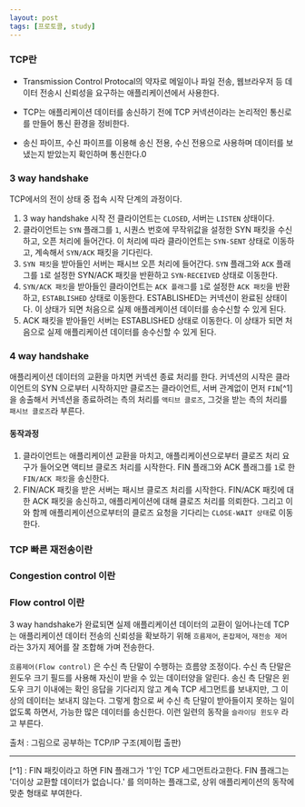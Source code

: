 ```yaml
---
layout: post
tags: [프로토콜, study]
---
```


### TCP란

- Transmission Control Protocal의 약자로 메일이나 파일 전송, 웹브라우저 등 데이터 전송시 신뢰성을 요구하는 애플리케이션에서 사용한다. 

- TCP는 애플리케이션 데이터를 송신하기 전에 TCP 커넥션이라는 논리적인 통신로를 만들어 통신 환경을 정비한다.

- 송신 파이프, 수신 파이프를 이용해 송신 전용, 수신 전용으로 사용하며 데이터를 보냈는지 받았는지 확인하며 통신한다.0


### 3 way handshake

TCP에서의 전이 상태 중 접속 시작 단계의 과정이다. 

1. 3 way handshake 시작 전 클라이언트는 `CLOSED`, 서버는 `LISTEN` 상태이다.
2. 클라이언트는 `SYN` 플래그를 `1`, 시퀀스 번호에 무작위값을 설정한 SYN 패킷을 수신하고, 오픈 처리에 들어간다. 이 처리에 따라 클라이언트는 `SYN-SENT` 상태로 이동하고, 계속해서 `SYN/ACK` 패킷을 기다린다.
3. `SYN 패킷`을 받아들인 서버는 패시브 오픈 처리에 들어간다. `SYN` 플래그와 `ACK` 플래그를 `1`로 설정한 SYN/ACK 패킷을 반환하고 `SYN-RECEIVED` 상태로 이동한다.
4. `SYN/ACK 패킷`을 받아들인 클라이언트는 `ACK 플래그`를 `1`로 설정한 `ACK 패킷`을 반환하고, `ESTABLISHED` 상태로 이동한다. ESTABLISHED는 커넥션이 완료된 상태이다. 이 상태가 되면 처음으로 실제 애플레케이션 데이터를 송수신할 수 있게 된다.
5. ACK 패킷을 받아들인 서버는 ESTABLISHED 상태로 이동한다. 이 상태가 되면 처음으로 실제 애플리케이션 데이터를 송수신할 수 있게 된다.

### 4 way handshake

애플리케이션 데이터의 교환을 마치면 커넥션 종료 처리를 한다. 커넥션의 시작은 클라이언트의 SYN 으로부터 시작하지만 클로즈는 클라이언트, 서버 관계없이 먼저 `FIN`[^1] 을 송출해서 커넥션을 종료하려는 측의 처리를 `액티브 클로즈`, 그것을 받는 측의 처리를 `패시브 클로즈`라 부른다.

#### 동작과정

1. 클라이언트는 애플리케이션 교환을 마치고, 애플리케이션으로부터 클로즈 처리 요구가 들어오면 액티브 클로즈 처리를 시작한다. FIN 플래그와 ACK 플래그를 `1`로 한 `FIN/ACK 패킷`을 송신한다. 
2. FIN/ACK 패킷을 받은 서버는 패시브 클로즈 처리를 시작한다. FIN/ACK 패킷에 대한 ACK 패킷을 송신하고, 애플리케이션에 대해 클로즈 처리를 의뢰한다. 그리고 이와 함께 애플리케이션으로부터의 클로즈 요청을 기다리는 `CLOSE-WAIT 상태`로 이동한다.

### TCP 빠른 재전송이란

### Congestion control 이란

### Flow control 이란

3 way handshake가 완료되면 실제 애플리케이션 데이터의 교환이 일어나는데 TCP는 애플리케이션 데이터 전송의 신뢰성을 확보하기 위해 `흐름제어`, `혼잡제어`, `재전송 제어` 라는 3가지 제어를 잘 조합해 가며 전송한다.

`흐름제어(Flow control)` 은 수신 측 단말이 수행하는 흐름양 조정이다. 수신 측 단말은 윈도우 크기 필드를 사용해 자신이 받을 수 있는 데이터양을 알린다. 송신 측 단말은 윈도우 크기 이내에는 확인 응답을 기다리지 않고 계속 TCP 세그먼트를 보내지만, 그 이상의 데이터는 보내지 않는다. 그렇게 함으로 써 수신 측 단말이 받아들이지 못하는 일이 없도록 하면서, 가능한 많은 데이터를 송신한다. 이런 일련의 동작을 `슬라이딩 윈도우` 라고 부른다.


출처 : 그림으로 공부하는 TCP/IP 구조(제이펍 출판)

---

[^1] : FIN 패킷이라고 하면 FIN 플래그가 '1'인 TCP 세그먼트라고한다. FIN 플래그는 '더이상 교환할 데이터가 없습니다.' 를 의미하는 플래그로, 상위 애플리케이션의 동작에 맞춘 형태로 부여한다.
